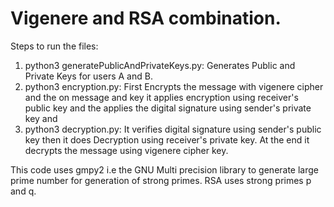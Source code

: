 # Vigenere and RSA combination.

Steps to run the files:
1. python3 generatePublicAndPrivateKeys.py: Generates Public and Private Keys for users A and B.
2. python3 encryption.py: First Encrypts the message with vigenere cipher and the on message and key it applies encryption using receiver's public key and the applies the digital signature using sender's private key and 
3. python3 decryption.py: It verifies digital signature using sender's public key then it does Decryption using receiver's private key. At the end it decrypts the message using vigenere cipher key.

This code uses gmpy2 i.e the GNU Multi precision library to generate large prime number for generation of strong primes. RSA uses strong primes p and q.